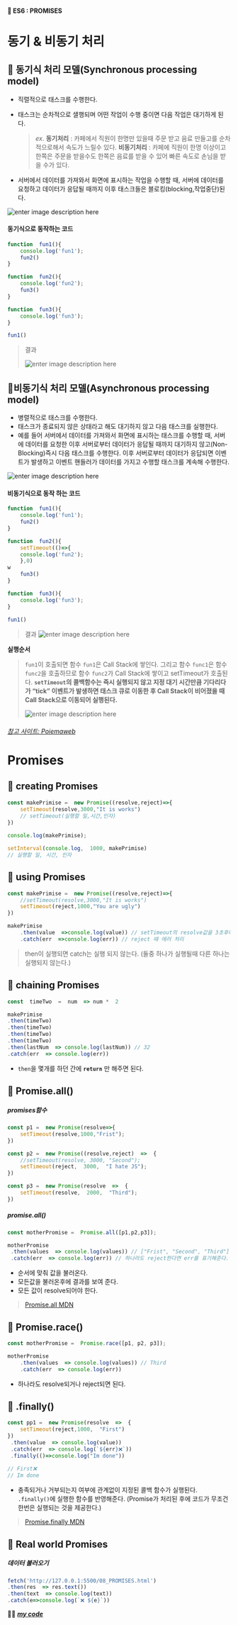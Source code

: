 #### 🎯 ES6 : PROMISES

# 동기 & 비동기 처리
## 🔹 동기식 처리 모델(Synchronous processing model)
- 직렬적으로 태스크를 수행한다.
- 태스크는 순차적으로 샐행되며 어떤 작업이 수행 중이면 다음 작업은 대기하게 된다.

	> *ex*.
	 **동기처리** : 카페에서 직원이 한명만 있을때 주문 받고 음료 만들고를 순차적으로해서 속도가 느릴수 있다. 
	**비동기처리** :  카페에 직원이 한명 이상이고 한쪽은 주문을 받을수도 한쪽은 음료를 받을 수 있어 빠른 속도로 손님을 받을 수가 있다.
- 서버에서 데이터를 가져와서 화면에 표시하는 작업을 수행할 때, 서버에 데이터를 요청하고 데이터가 응답될 때까지 이후 태스크들은 블로킹(blocking,작업중단)된다.

![enter image description here](https://ifh.cc/g/VkyY6T.jpg)
####  동기식으로 동작하는 코드
```js
function  fun1(){
	console.log('fun1');
	fun2()
}

function  fun2(){
	console.log('fun2');
	fun3()
}

function  fun3(){
	console.log('fun3');
}

fun1()
```

> 결과
> 
> ![enter image description here](https://ifh.cc/g/FHm2iB.jpg)


 ## 🔹비동기식 처리 모델(Asynchronous processing model)
 - 병렬적으로 태스크를 수행한다.
 - 태스크가 종료되지 않은 상태라고 해도 대기하지 않고 다음 태스크를 실행한다.
 - 예를 들어 서버에서 데이터를 가져와서 화면에 표시하는 태스크를 수행할 때, 서버에 데이터를 요청한 이후 서버로부터 데이터가 응답될 때까지 대기하지 않고(Non-Blocking)즉시 다음 태스크를 수행한다. 이후 서버로부터 데이터가 응답되면 이벤트가 발생하고 이벤트 핸들러가 데이터를 가지고 수행할 태스크를 계속해 수행한다.

![enter image description here](https://ifh.cc/g/8WtLBJ.jpg)
####  비동기식으로 동작 하는 코드
```js
function  fun1(){
	console.log('fun1');
	fun2()
}

function  fun2(){
	setTimeout(()=>{
	console.log('fun2');
	},0)
w
	fun3()
}

function  fun3(){
	console.log('fun3');
}
  
fun1() 
```

> 결과
> ![enter image description here](https://ifh.cc/g/uiMkhD.jpg)



**실행순서**

> `fun1`이 호출되면 함수 `fun1`은 Call Stack에 쌓인다. 그리고 함수 `func1`은 함수 `func2`을 호출하므로 함수 `func2`가 Call Stack에 쌓이고 setTimeout가 호출된다. 
> **`setTimeout`의 콜백함수는 즉시 실행되지 않고 지정 대기 시간만큼 기다리다가 “tick” 이벤트가 발생하면 태스크 큐로 이동한 후 Call Stack이 비어졌을 때 Call Stack으로 이동되어 실행된다.**
> 
> ![enter image description here](https://ifh.cc/g/vyxH1k.jpg)

###### [참고 사이트: Poiemaweb](https://poiemaweb.com/js-async)

#  Promises
## 🔹 creating Promises
```js
const makePrimise =  new Promise((resolve,reject)=>{
	setTimeout(resolve,3000,"It is works")
	// setTimeout(실행할 일,시간,인자)
})
 
console.log(makePrimise);

setInterval(console.log,  1000, makePrimise)
// 실행할 일, 시간, 인자
```

## 🔹 using Promises
```js
const makePrimise =  new Promise((resolve,reject)=>{
	//setTimeout(resolve,3000,"It is works")
	setTimeout(reject,1000,"You are ugly")
})

makePrimise
	.then(value  =>console.log(value)) // setTimeout의 resolve값을 3초후에 반영해준다.(성공 했을때)
	.catch(err  =>console.log(err)) // reject 때 에러 처리
```

> then이 실행되면 catch는 실행 되지 않는다. 
> (둘중 하나가 실행될때 다른 하나는 실행되지 않는다.)

## 🔹 chaining Promises
```js
const  timeTwo  =  num  => num *  2

makePrimise
.then(timeTwo)
.then(timeTwo)
.then(timeTwo)
.then(timeTwo)
.then(lastNum  => console.log(lastNum)) // 32
.catch(err  => console.log(err))
```
- `then`을 몇개를 하던 간에 **`return`** 만 해주면 된다.

## 🔹 Promise.all()
##### promises함수
```js
const p1 =  new Promise(resolve=>{
	setTimeout(resolve,1000,"Frist");
})

const p2 =  new Promise((resolve,reject)  =>  {
	//setTimeout(resolve, 3000, "Second");
	setTimeout(reject,  3000,  "I hate JS");
})

const p3 =  new Promise(resolve  =>  {
	setTimeout(resolve,  2000,  "Third");
})
```

##### promise.all()
```js
const motherPromise =  Promise.all([p1,p2,p3]);

motherPromise
 .then(values  => console.log(values)) // ["Frist", "Second", "Third"]
 .catch(err  => console.log(err)) // 하나라도 reject한다면 err를 표기해준다.
```
- 순서에 맞춰 값을 불러온다.
- 모든값을 불러온후에 결과를 보여 준다.
- 모든 값이 resolve되어야 한다.

> [Promise.all MDN](https://developer.mozilla.org/ko/docs/Web/JavaScript/Reference/Global_Objects/Promise/all)

## 🔹 Promise.race()
```js
const motherPromise =  Promise.race([p1, p2, p3]);

motherPromise
	.then(values  => console.log(values)) // Third
	.catch(err  => console.log(err))
```

- 하나라도 resolve되거나 reject되면 된다.

## 🔹 .finally()
```js
const pp1 =  new Promise(resolve  =>  {
	setTimeout(reject,1000,  "First")
})
 .then(value  => console.log(value))
 .catch(err  => console.log(`${err}❌`))
 .finally(()=>console.log("Im done"))
 
// First❌
// Im done
```
- 충족되거나 거부되는지 여부에 관계없이 지정된 콜백 함수가 실행된다. `.finally()`에 실행한 함수를 반영해준다.
	(Promise가 처리된 후에 코드가 무조건 한번은 실행되는 것을 제공한다.)

> [Promise.finally MDN](https://developer.mozilla.org/ko/docs/Web/JavaScript/Reference/Global_Objects/Promise/finally)

## 🔹 Real world Promises
##### 데이터 불러오기
```js
fetch('http://127.0.0.1:5500/08_PROMISES.html')
.then(res  => res.text())
.then(text  => console.log(text))
.catch(e=>console.log(`❌ ${e}`))
```

👍🏿 [***my code***](https://github.com/gay0ung/JS_study/blob/master/ES6/08_PROMISES.html)



